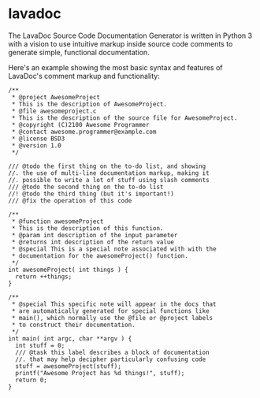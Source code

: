 lavadoc
=======

The LavaDoc Source Code Documentation Generator is written in Python 3 with a vision to use intuitive markup inside source code comments to generate simple, functional documentation.

Here's an example showing the most basic syntax and features of LavaDoc's comment markup and functionality:

````
/**
 * @project AwesomeProject
 * This is the description of AwesomeProject.
 * @file awesomeproject.c
 * This is the description of the source file for AwesomeProject.
 * @copyright (C)2100 Awesome Programmer
 * @contact awesome.programmer@example.com
 * @license BSD3
 * @version 1.0
 */

/// @todo the first thing on the to-do list, and showing 
//. the use of multi-line documentation markup, making it 
//. possible to write a lot of stuff using slash comments
/// @todo the second thing on the to-do list
//! @todo the third thing (but it's important!)
/// @fix the operation of this code

/**
 * @function awesomeProject
 * This is the description of this function.
 * @param int description of the input parameter
 * @returns int description of the return value
 * @special This is a special note associated with with the 
 * documentation for the awesomeProject() function.
 */
int awesomeProject( int things ) {
  return ++things;
}

/**
 * @special This specific note will appear in the docs that 
 * are automatically generated for special functions like 
 * main(), which normally use the @file or @project labels 
 * to construct their documentation.
 */
int main( int argc, char **argv ) {
  int stuff = 0;
  /// @task this label describes a block of documentation
  //. that may help decipher particularly confusing code
  stuff = awesomeProject(stuff);
  printf("Awesome Project has %d things!", stuff);
  return 0;
}
````
